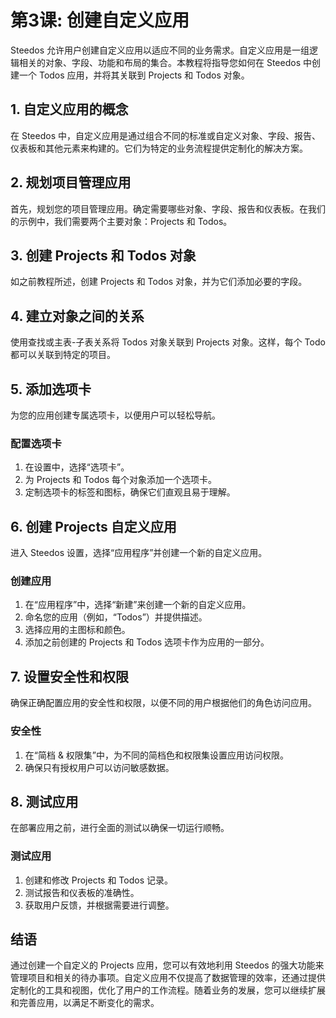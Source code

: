 # 第3课: 创建自定义应用

Steedos 允许用户创建自定义应用以适应不同的业务需求。自定义应用是一组逻辑相关的对象、字段、功能和布局的集合。本教程将指导您如何在 Steedos 中创建一个 Todos 应用，并将其关联到 Projects 和 Todos 对象。

## 1. 自定义应用的概念
在 Steedos 中，自定义应用是通过组合不同的标准或自定义对象、字段、报告、仪表板和其他元素来构建的。它们为特定的业务流程提供定制化的解决方案。

## 2. 规划项目管理应用
首先，规划您的项目管理应用。确定需要哪些对象、字段、报告和仪表板。在我们的示例中，我们需要两个主要对象：Projects 和 Todos。

## 3. 创建 Projects 和 Todos 对象
如之前教程所述，创建 Projects 和 Todos 对象，并为它们添加必要的字段。

## 4. 建立对象之间的关系
使用查找或主表-子表关系将 Todos 对象关联到 Projects 对象。这样，每个 Todo 都可以关联到特定的项目。

## 5. 添加选项卡
为您的应用创建专属选项卡，以便用户可以轻松导航。

### 配置选项卡
1. 在设置中，选择“选项卡”。
2. 为 Projects 和 Todos 每个对象添加一个选项卡。
3. 定制选项卡的标签和图标，确保它们直观且易于理解。

## 6. 创建 Projects 自定义应用
进入 Steedos 设置，选择“应用程序”并创建一个新的自定义应用。

### 创建应用
1. 在“应用程序”中，选择“新建”来创建一个新的自定义应用。
2. 命名您的应用（例如，“Todos”）并提供描述。
3. 选择应用的主图标和颜色。
4. 添加之前创建的 Projects 和 Todos 选项卡作为应用的一部分。

## 7. 设置安全性和权限
确保正确配置应用的安全性和权限，以便不同的用户根据他们的角色访问应用。

### 安全性
1. 在“简档 & 权限集”中，为不同的简档色和权限集设置应用访问权限。
2. 确保只有授权用户可以访问敏感数据。

## 8. 测试应用
在部署应用之前，进行全面的测试以确保一切运行顺畅。

### 测试应用
1. 创建和修改 Projects 和 Todos 记录。
2. 测试报告和仪表板的准确性。
3. 获取用户反馈，并根据需要进行调整。

## 结语
通过创建一个自定义的 Projects 应用，您可以有效地利用 Steedos 的强大功能来管理项目和相关的待办事项。自定义应用不仅提高了数据管理的效率，还通过提供定制化的工具和视图，优化了用户的工作流程。随着业务的发展，您可以继续扩展和完善应用，以满足不断变化的需求。